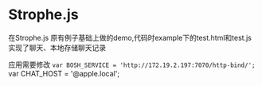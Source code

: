 # Strophe.js
在Strophe.js 原有例子基础上做的demo,代码时example下的test.html和test.js
实现了聊天、本地存储聊天记录

应用需要修改
`var BOSH_SERVICE = 'http://172.19.2.197:7070/http-bind/';
`var CHAT_HOST = '@apple.local';



